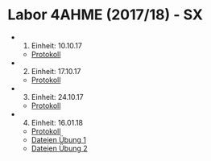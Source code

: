 # Labor 4AHME (2017/18) - SX

* 1. Einheit: 10.10.17
  * [Protokoll](beremm14/README_2017-10-10.md)
* 2. Einheit: 17.10.17 
  * [Protokoll](beremm14/README_2017-10-17.md)
* 3. Einheit: 24.10.17
  * [Protokoll](beremm14/README_2017-10-24.md)
* 4. Einheit: 16.01.18 
  * [Protokoll](beremm14/README_2018_01_16.md) 
  * [Dateien Übung 1](beremm14/Makefiles/ue01/) 
  * [Dateien Übung 2](beremm14/Makefiles/ue02/)
